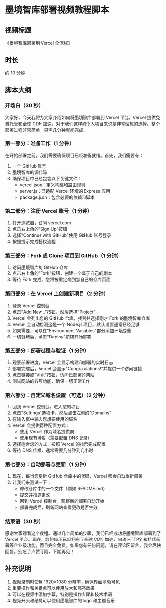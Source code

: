 # 墨境智库部署视频教程脚本

## 视频标题

《墨境智库部署到 Vercel 全流程》

## 时长

约 10 分钟

## 脚本大纲

### 开场白（30 秒）

大家好，今天我将为大家介绍如何将墨境智库部署到 Vercel 平台。Vercel 提供免费托管和全球 CDN 加速，对于我们这样的个人项目来说是非常理想的选择。整个部署过程非常简单，只需几分钟就能完成。

### 第一部分：准备工作（1 分钟）

在开始部署之前，我们需要确保项目已经准备就绪。首先，我们需要有：

1. 一个 GitHub 账号
2. 墨境智库的源代码
3. 确保项目中已经包含以下关键文件：
   - vercel.json：定义构建和路由规则
   - server.js：已适配 Vercel 环境的 Express 应用
   - package.json：包含必要的依赖和脚本

### 第二部分：注册 Vercel 账号（1 分钟）

1. 打开浏览器，访问 vercel.com
2. 点击右上角的"Sign Up"按钮
3. 选择"Continue with GitHub"使用 GitHub 账号登录
4. 按照提示完成授权流程

### 第三部分：Fork 或 Clone 项目到 GitHub（1 分钟）

1. 访问墨境智库的 GitHub 仓库
2. 点击右上角的"Fork"按钮，创建一个属于自己的副本
3. 等待 Fork 完成，您将被重定向到您自己的仓库页面

### 第四部分：在 Vercel 上创建新项目（2 分钟）

1. 登录 Vercel 控制台
2. 点击"Add New..."按钮，然后选择"Project"
3. Vercel 会列出您的 GitHub 仓库，找到并选择刚才 Fork 的墨境智库仓库
4. Vercel 会自动检测这是一个 Node.js 项目，默认设置通常已经足够
5. 如果需要，可以在"Environment Variables"部分添加环境变量
6. 一切就绪后，点击"Deploy"按钮开始部署

### 第五部分：部署过程与验证（1 分钟）

1. 观察部署进度，Vercel 会显示构建和部署的实时日志
2. 部署完成后，Vercel 会显示"Congratulations!"并提供一个访问链接
3. 点击链接或"Visit"按钮，访问已部署的网站
4. 测试网站的各项功能，确保一切正常工作

### 第六部分：自定义域名设置（可选）（2 分钟）

1. 回到 Vercel 控制台，进入您的项目
2. 点击"Settings"选项卡，然后点击左侧的"Domains"
3. 在输入框中输入您想要使用的域名
4. Vercel 会提供两种配置方式：
   - 使用 Vercel 作为域名提供商
   - 使用现有域名（需要配置 DNS 记录）
5. 选择适合您的方式，按照 Vercel 的指示完成配置
6. 等待 DNS 传播，通常需要几分钟到几小时

### 第七部分：自动部署与更新（1 分钟）

1. 现在，每当您更新 GitHub 仓库中的代码，Vercel 都会自动重新部署
2. 让我们来测试一下：
   - 修改仓库中的一个文件（例如 README.md）
   - 提交并推送更改
   - 回到 Vercel 控制台，观察新的部署自动开始
   - 部署完成后，刷新网站查看更改是否生效

### 结束语（30 秒）

感谢大家观看这个教程。通过几个简单的步骤，我们已经成功将墨境智库部署到了 Vercel 平台。现在，您的应用已经拥有了全球 CDN 加速、自动 HTTPS 和持续部署等企业级功能，而且完全免费。如果您有任何问题，请在评论区留言，我会尽快回复。别忘了点赞订阅，下期再见！

## 补充说明

1. 视频录制时使用 1920×1080 分辨率，确保界面清晰可见
2. 重要操作和关键点可以使用放大和高亮效果
3. 可以在视频中添加字幕，特别是操作步骤和技术术语
4. 视频开头和结尾可以使用墨境智库的 logo 和主题音乐
